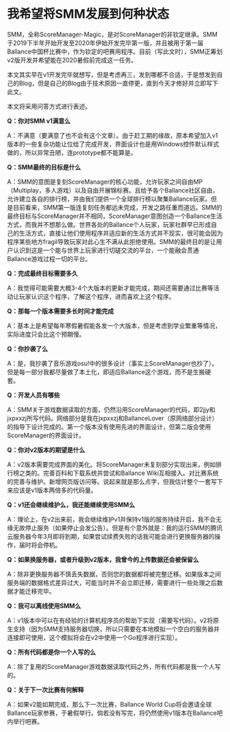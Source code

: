 # 我希望将SMM发展到何种状态

SMM，全称ScoreManager-Magic，是对ScoreManager的非钦定继承。SMM于2019下半年开始开发至2020年伊始开发完毕第一版，并且被用于第一届Ballance中国杯比赛中，作为钦定的吧赛用程序。目前（写此文时），SMM正筹划v2版开发并希望能在2020暑假前完成这一任务。

本文其实早在v1开发完毕就想写，但是考虑再三，发到哪都不合适，于是想发到自己的Blog，但是自己的Blog由于技术原因一直停更，直到今天才修好并立即写下此文。

本文将采用问答方式进行表述。

**Q：你对SMM v1满意么**

A：不满意（要满意了也不会有这个文章）。由于赶工期的缘故，原本希望加入v1版本的一些复杂功能让位给了完成开发，界面设计也是用Windows控件默认样式做的，所以异常丑陋，连prototype都不能算是。

**Q：SMM最终的目标是什么**

A：SMM的意图是复刻ScoreManager的核心功能，允许玩家之间自由MP（Multiplay，多人游戏）以及自由开展锦标赛。且给予各个Ballance社区自由，允许建立各自的排行榜，并由我们提供一个全球排行榜以聚集Ballance玩家。但是目前看来，SMM第一版连复刻任务都远未完成，开发之路任重而道远。SMM的最终目标与ScoreManager并不相同，ScoreManager意图创造一个Ballance生活方式，而我并不想那么做。世界各处的Ballance个人玩家，玩家社群早已形成自己的生活方式，直接让他们使用程序并适应新的生活方式并不现实，很可能会因为程序某些地方fragil导致玩家对此心生不满从此拒绝使用。SMM的最终目的是让用户认识到这是一个能与世界上玩家进行切磋交流的平台，一个能融会贯通Ballance游戏过程一切的平台。

**Q：完成最终目标需要多久**

A：我觉得可能需要大概3-4个大版本的更新才能完成，期间还需要通过比赛等活动让玩家认识这个程序，了解这个程序，进而喜欢上这个程序。

**Q：那每一个版本需要多长时间才能完成**

A：基本上是希望每年寒假暑假能各发一个大版本，但是考虑到学业繁重等情况，实际进度只会比这个预期慢。

**Q：你抄袭了么**

A：是，我抄袭了音乐游戏osu!中的很多设计（事实上ScoreManager也抄了）。但是每一部分我都尽量做了本土化，即适应Ballance这个游戏，而不是生搬硬套。

**Q：开发人员有哪些**

A：SMM关于游戏数据读取的方面，仍然沿用ScoreManager的代码，即2jjy和jxpxxzj所写代码。网络部分是我在jxpxxzj和BallanceLover（原网络部分设计）的指导下设计完成的。第一个版本没有使用先进的界面设计，但第二版会使用ScoreManager的界面设计。

**Q：你对v2版本的期望是什么**

A：v2版本需要完成界面的美化。将ScoreManager未复刻部分实现出来，例如排行榜之类的。完善百科和下载系统并尝试和Ballance Wiki互相接入。对比赛系统的完善与维护。新增网页版访问等。说起来就是那么点字，但我估计整个一套写下来应该是v1版本两倍多的代码量。

**Q：v1还会继续维护么，我还能继续使用SMM么**

A：理论上，在v2出来前，我会继续维护v1并保持v1版的服务持续开启，我不会无缘无故停止服务（如果停止会发公告）。但是有个意外就是：我的运行SMM的腾讯云服务器今年3月即将到期，如果尝试续费失败的话我可能会进行更换服务器的操作，届时将会停机。

**Q：如果换服务器，或者升级到v2版本，我曾今的上传数据还会被保留么**

A：除非更换服务器不慎丢失数据，否则您的数据都将被完整迁移。如果版本之间服务端的数据格式差异过大，可能当时并不会立即迁移，需要进行一些处理之后数据才能迁移完毕。

**Q：我可以离线使用SMM么**

A：v1版本中可以在有经验的计算机程序员的帮助下实现（需要写代码）。v2将原生支持（因为SMM支持服务器切换，所以只需要在本地模拟一个空白的服务器并连接即可使用，这个模拟将会在v2中使用一个Go程序进行实现）。

**Q：所有代码都是你一个人写的么**

A：除了复用的ScoreManager游戏数据读取代码之外，所有代码都是我一个人写的。

**Q：关于下一次比赛有何解释**

A：如果v2能如期完成，那么下一次比赛，Ballance World Cup将会邀请全球Ballance玩家参赛，于暑假举行。倘若没有写完，将仍然使用v1版本在Ballance吧内举行吧赛。
